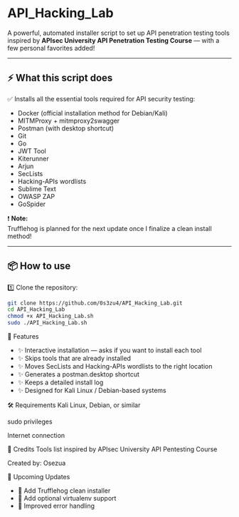 # API_Hacking_Lab

A powerful, automated installer script to set up API penetration testing tools inspired by **APIsec University API Penetration Testing Course** — with a few personal favorites added!

---

## ⚡ What this script does

✅ Installs all the essential tools required for API security testing:

- Docker (official installation method for Debian/Kali)
- MITMProxy + mitmproxy2swagger
- Postman (with desktop shortcut)
- Git
- Go
- JWT Tool
- Kiterunner
- Arjun
- SecLists
- Hacking-APIs wordlists 
- Sublime Text
- OWASP ZAP
- GoSpider  

❗ **Note:**  
Trufflehog is planned for the next update once I finalize a clean install method!

---

## 📦 How to use

1️⃣ Clone the repository:
```bash
git clone https://github.com/0s3zu4/API_Hacking_Lab.git
cd API_Hacking_Lab
chmod +x API_Hacking_Lab.sh
sudo ./API_Hacking_Lab.sh
```

📝 Features
- ✨ Interactive installation — asks if you want to install each tool
- ✨ Skips tools that are already installed
- ✨ Moves SecLists and Hacking-APIs wordlists to the right location
- ✨ Generates a postman.desktop shortcut
- ✨ Keeps a detailed install log
- ✨ Designed for Kali Linux / Debian-based systems

🛠 Requirements
Kali Linux, Debian, or similar

sudo privileges

Internet connection

🤝 Credits
Tools list inspired by APIsec University API Pentesting Course

Created by: Osezua

📌 Upcoming Updates
- 🚀 Add Trufflehog clean installer
- 🚀 Add optional virtualenv support
- 🚀 Improved error handling
